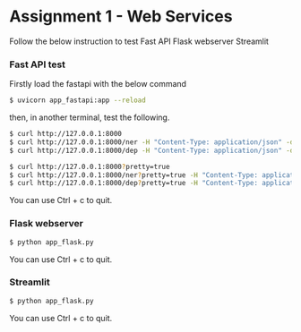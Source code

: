 # Assignment 1 - Web Services

Follow the below instruction to test Fast API Flask webserver Streamlit



### Fast API test

Firstly load the fastapi with the below command
```bash
$ uvicorn app_fastapi:app --reload
```
then, in another terminal, test the following.

```bash
$ curl http://127.0.0.1:8000
$ curl http://127.0.0.1:8000/ner -H "Content-Type: application/json" -d@input.txt
$ curl http://127.0.0.1:8000/dep -H "Content-Type: application/json" -d@input.txt
```

```bash
$ curl http://127.0.0.1:8000?pretty=true
$ curl http://127.0.0.1:8000/ner?pretty=true -H "Content-Type: application/json" -d@input.json
$ curl http://127.0.0.1:8000/dep?pretty=true -H "Content-Type: application/json" -d@input.json
```
You can use Ctrl + c to quit. 

### Flask webserver

```bash
$ python app_flask.py
```
You can use Ctrl + c to quit. 

### Streamlit

```bash
$ python app_flask.py
```
You can use Ctrl + c to quit. 